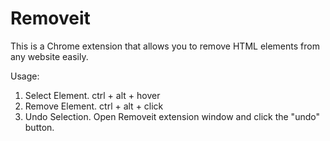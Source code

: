 # Removeit

This is a Chrome extension that allows you to remove HTML elements from any website easily.

Usage:
1. Select Element. ctrl + alt + hover 
2. Remove Element. ctrl + alt + click
3. Undo Selection. Open Removeit extension window and click the "undo" button.




